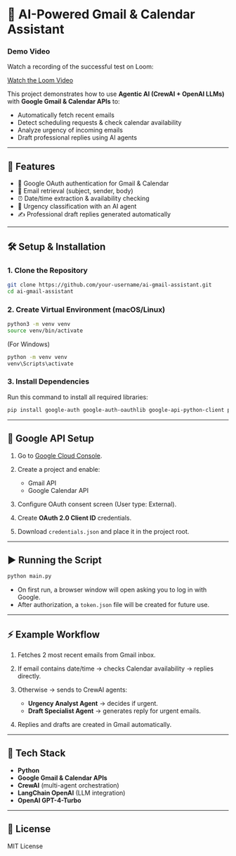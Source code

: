 

# 📧 AI-Powered Gmail & Calendar Assistant
### Demo Video
Watch a recording of the successful test on Loom:

[Watch the Loom Video](https://www.loom.com/share/88f78dadc7434c67b7b4b731e3b80520?sid=b6a8a53c-765b-4c6c-9acc-553bb588f8d2)


This project demonstrates how to use **Agentic AI (CrewAI + OpenAI LLMs)** with **Google Gmail & Calendar APIs** to:

* Automatically fetch recent emails
* Detect scheduling requests & check calendar availability
* Analyze urgency of incoming emails
* Draft professional replies using AI agents

---

## 🚀 Features

* 🔑 Google OAuth authentication for Gmail & Calendar
* 📧 Email retrieval (subject, sender, body)
* ⏰ Date/time extraction & availability checking
* 🤖 Urgency classification with an AI agent
* ✍️ Professional draft replies generated automatically

---

## 🛠️ Setup & Installation

### 1. Clone the Repository

```bash
git clone https://github.com/your-username/ai-gmail-assistant.git
cd ai-gmail-assistant
```

### 2. Create Virtual Environment (macOS/Linux)

```bash
python3 -m venv venv
source venv/bin/activate
```

(For Windows)

```bash
python -m venv venv
venv\Scripts\activate
```

### 3. Install Dependencies

Run this command to install all required libraries:

```bash
pip install google-auth google-auth-oauthlib google-api-python-client python-dateutil crewai langchain-openai
```

---

## 🔑 Google API Setup

1. Go to [Google Cloud Console](https://console.cloud.google.com/).
2. Create a project and enable:

   * Gmail API
   * Google Calendar API
3. Configure OAuth consent screen (User type: External).
4. Create **OAuth 2.0 Client ID** credentials.
5. Download `credentials.json` and place it in the project root.

---

## ▶️ Running the Script

```bash
python main.py
```

* On first run, a browser window will open asking you to log in with Google.
* After authorization, a `token.json` file will be created for future use.

---

## ⚡ Example Workflow

1. Fetches 2 most recent emails from Gmail inbox.
2. If email contains date/time → checks Calendar availability → replies directly.
3. Otherwise → sends to CrewAI agents:

   * **Urgency Analyst Agent** → decides if urgent.
   * **Draft Specialist Agent** → generates reply for urgent emails.
4. Replies and drafts are created in Gmail automatically.

---

## 🧩 Tech Stack

* **Python**
* **Google Gmail & Calendar APIs**
* **CrewAI** (multi-agent orchestration)
* **LangChain OpenAI** (LLM integration)
* **OpenAI GPT-4-Turbo**

---

## 📜 License

MIT License

